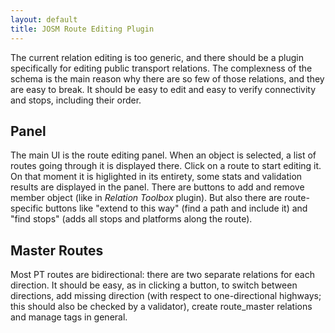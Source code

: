 ```yaml
---
layout: default
title: JOSM Route Editing Plugin
---
```


The current relation editing is too generic, and there should be a plugin specifically for editing public transport relations.
The complexness of the schema is the main reason why there are so few of those relations, and they are easy to break.
It should be easy to edit and easy to verify connectivity and stops, including their order.

## Panel

The main UI is the route editing panel. When an object is selected, a list of routes going through it is displayed there.
Click on a route to start editing it. On that moment it is higlighted in its entirety, some stats and validation results
are displayed in the panel. There are buttons to add and remove member object (like in *Relation Toolbox* plugin). But
also there are route-specific buttons like "extend to this way" (find a path and include it) and "find stops" (adds all
stops and platforms along the route).

## Master Routes

Most PT routes are bidirectional: there are two separate relations for each direction. It should be easy, as in clicking
a button, to switch between directions, add missing direction (with respect to one-directional highways; this should also
be checked by a validator), create route_master relations and manage tags in general.

